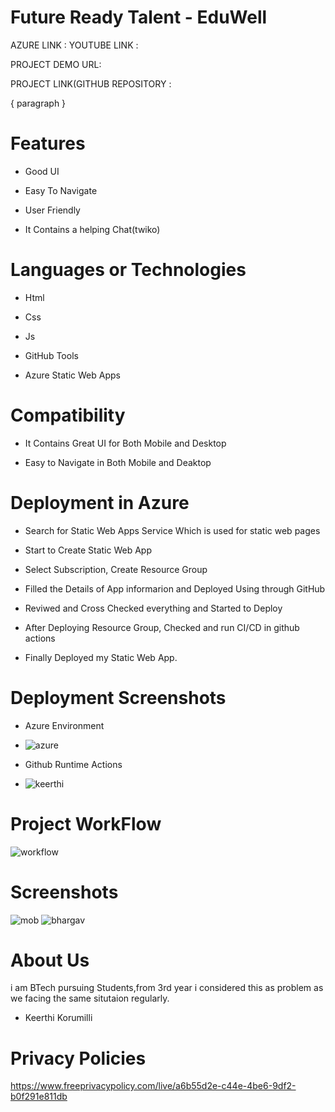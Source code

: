 # Future Ready Talent - EduWell



AZURE LINK :
YOUTUBE LINK :

PROJECT DEMO URL: 


PROJECT LINK(GITHUB REPOSITORY : 





{ paragraph }

# Features
-  Good UI

-  Easy To Navigate

-  User Friendly

-  It Contains a helping Chat(twiko)



# Languages or Technologies

-  Html

-  Css

-  Js

-  GitHub Tools

-  Azure Static Web Apps

# Compatibility
 -  It Contains Great UI for Both Mobile and Desktop
 
 -  Easy to Navigate in Both Mobile and Deaktop

# Deployment in Azure

-  Search for Static Web Apps Service Which is used for static web pages

-  Start to Create Static Web App

-  Select Subscription, Create Resource Group 

-  Filled the Details of App informarion and Deployed Using through GitHub

-  Reviwed and Cross Checked everything and Started to Deploy 

-  After Deploying Resource Group, Checked and run CI/CD in github actions 

-  Finally Deployed my Static Web App.

# Deployment  Screenshots

- Azure Environment
- ![azure](https://user-images.githubusercontent.com/85716910/198466082-e678fd3f-20d2-44c6-b86c-c516d4ba3682.PNG)


- Github Runtime Actions
- ![keerthi](https://user-images.githubusercontent.com/85716910/198419187-b0398e18-3559-43b6-b656-ea37a3862f5c.PNG)

# Project WorkFlow

![workflow](https://user-images.githubusercontent.com/85716910/198467281-4b2e349b-3426-4c79-966a-05557f91100a.PNG)

 
# Screenshots
![mob](https://user-images.githubusercontent.com/113291883/198835443-2b3e2acd-7fd2-4e23-9b48-a9f0d7d3410f.PNG)
![bhargav](https://user-images.githubusercontent.com/113291883/198835446-937f4b4e-c0c6-45e0-ac5a-c2a07241afc7.PNG)


# About Us
i am BTech pursuing Students,from 3rd year i considered this as problem as we facing the same situtaion regularly.

-  Keerthi Korumilli



# Privacy Policies 
[
https://www.freeprivacypolicy.com/live/a6b55d2e-c44e-4be6-9df2-b0f291e811db
](https://www.freeprivacypolicy.com/live/1a7a1db0-cec6-476b-82f3-f2ede8e0362b)
